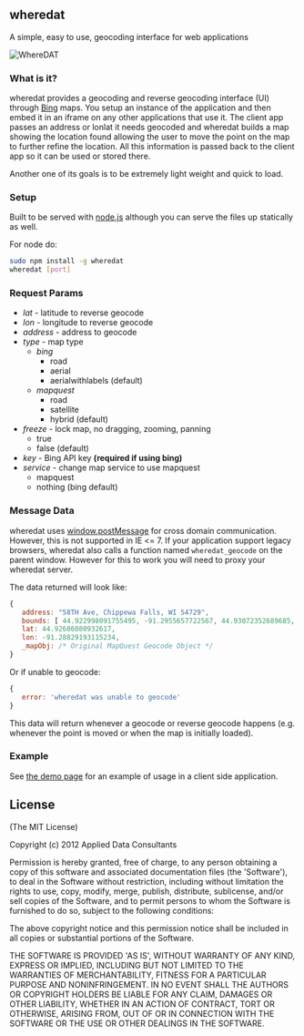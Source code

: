 ## wheredat

A simple, easy to use, geocoding interface for web applications

![WhereDAT](https://raw.github.com/applieddataconsultants/wheredat/master/wheredat.png)

### What is it?

wheredat provides a geocoding and reverse geocoding interface (UI) through
[Bing](http://www.microsoft.com/maps/developers/web.aspx) maps.  You setup an
instance of the application and then embed it in an iframe on any other
applications that use it.  The client app passes an address or lonlat it needs
geocoded and wheredat builds a map showing the location found allowing the user
to move the point on the map to further refine the location.  All this
information is passed back to the client app so it can be used or stored there.

Another one of its goals is to be extremely light weight and quick to load.

### Setup

Built to be served with [node.js](http://nodejs.org/) although you can serve the files up statically as well.

For node do:

```sh
sudo npm install -g wheredat
wheredat [port]
```

### Request Params

- *lat* - latitude to reverse geocode
- *lon* - longitude to reverse geocode
- *address* - address to geocode
- *type* - map type
  - *bing*
    - road
    - aerial
    - aerialwithlabels (default)
  - *mapquest*
    - road
    - satellite
    - hybrid (default)
- *freeze* - lock map, no dragging, zooming, panning
  - true
  - false (default)
- *key* - Bing API key **(required if using bing)**
- *service* - change map service to use mapquest
  - mapquest
  - nothing (bing default)

### Message Data

wheredat uses [window.postMessage](https://developer.mozilla.org/en/DOM/window.postMessage)
for cross domain communication.  However, this is not supported in IE &lt;= 7.
If your application support legacy browsers, wheredat also calls a
function named `wheredat_geocode` on the parent window.  However for this to
work you will need to proxy your wheredat server.

The data returned will look like:

```js
{
   address: "58TH Ave, Chippewa Falls, WI 54729",
   bounds: [ 44.922998091755495, -91.2955657722567, 44.93072352689685, -91.281018090048 ],
   lat: 44.92686080932617,
   lon: -91.28829193115234,
   _mapObj: /* Original MapQuest Geocode Object */
}
```

Or if unable to geocode:

```js
{
   error: 'wheredat was unable to geocode'
}
```

This data will return whenever a geocode or reverse geocode happens (e.g.
whenever the point is moved or when the map is initially loaded).

### Example

See [the demo page](http://wheredat.adc4gis.com/example.html) for an example of usage in a client side application.

## License

(The MIT License)

Copyright (c) 2012 Applied Data Consultants

Permission is hereby granted, free of charge, to any person obtaining
a copy of this software and associated documentation files (the
'Software'), to deal in the Software without restriction, including
without limitation the rights to use, copy, modify, merge, publish, distribute,
sublicense, and/or sell copies of the Software, and to
permit persons to whom the Software is furnished to do so, subject to
the following conditions:

The above copyright notice and this permission notice shall be
included in all copies or substantial portions of the Software.

THE SOFTWARE IS PROVIDED 'AS IS', WITHOUT WARRANTY OF ANY KIND,
EXPRESS OR IMPLIED, INCLUDING BUT NOT LIMITED TO THE WARRANTIES OF
MERCHANTABILITY, FITNESS FOR A PARTICULAR PURPOSE AND NONINFRINGEMENT.
IN NO EVENT SHALL THE AUTHORS OR COPYRIGHT HOLDERS BE LIABLE FOR ANY
CLAIM, DAMAGES OR OTHER LIABILITY, WHETHER IN AN ACTION OF CONTRACT,
TORT OR OTHERWISE, ARISING FROM, OUT OF OR IN CONNECTION WITH THE
SOFTWARE OR THE USE OR OTHER DEALINGS IN THE SOFTWARE.
